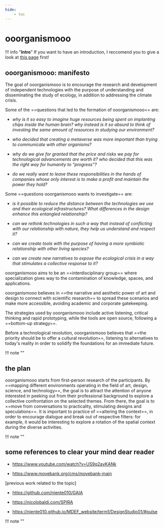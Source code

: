 ```yaml
---
hide:
    - toc
---
```


# **ooorganismooo**

!!! info "**Intro**"
     If you want to have an introduction, I reccomend you to give a look at [this page](https://niente010.github.io/MDEF_website/term2/CommunicatingIdeas/) first! 

## **ooorganismooo: manifesto**

The goal of ooorganismooo is to encourage the research and development of independent technologies with the purpose of understanding and disseminating the study of ecology, in addition to addressing the climate crisis.

Some of the ==questions that led to the formation of ooorganismooo== are:

- *why is it so easy to imagine huge resources being spent on implanting chips inside the human brain?* *why instead is it so absurd to think of investing the same amount of resources in studying our environment?*

- *who decided that creating a metaverse was more important than trying to communicate with other organisms?*

- *why do we give for granted that the price and risks we pay for technological advancements are worth it?* *who decided that this was the right way for humanity to “progress”?*

- *do we really want to leave these responsibilities in the hands of companies whose only interest is to make a profit and maintain the power they hold?*


Some ==questions ooorganismooo wants to investigate== are:

- *is it possible to reduce the distance between the technologies we use and their ecological infrastructures? What differences in the design enhance this entangled relationship?*

 - *can we rethink technologies in such a way that instead of conflicting with our relationship with nature, they help us understand and respect it?*
    
- *can we create tools with the purpose of having a more symbiotic relationship with other living species?*
    
- *can we create new narratives to expose the ecological crisis in a way that stimulates a collective response to it?*
    
ooorganismooo aims to be an ==interdisciplinary group== where specialization gives way to the contamination of knowledge, spaces, and applications.

ooorganismooo believes in ==the narrative and aesthetic power of art and design to connect with scientific research== to spread these scenarios and make more accessible, avoiding academic and corporate gatekeeping.

The strategies used by ooorganismooo include active listening, critical thinking and rapid prototyping, while the tools are open source, following a ==bottom-up strategy==.

Before a technological revolution, ooorganismooo believes that ==the priority should be to offer a cultural revolution==, listening to alternatives to today's reality in order to solidify the foundations for an immediate future.

!!! note ""

## **the plan** 
ooorganismooo starts from first-person research of the participants.
By ==mapping different environments operating in the field of art, design, science, and technology==, the goal is to attract the attention of anyone interested in peeking out from their professional background to explore a collective confrontation on the selected themes.
From there, the goal is to ==move from conversations to practicality, stimulating designs and speculations==.
It is important to practice of ==altering the context==, in order to encourage dialogue and break out of respective filters: for example, it would be interesting to explore a rotation of the spatial context during the diverse activities.

!!! note ""

## **some references to clear your mind dear reader**

- https://www.youtube.com/watch?v=US9q2ayKANk

- https://www.movebank.org/cms/movebank-main

[previous work related to the topic]

- https://github.com/niente010/GAIA

- https://nicolobaldi.com/SPIRA

- https://niente010.github.io/MDEF_website/term1/DesignStudio01/#pulse

!!! note ""
